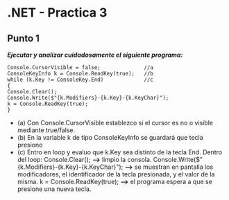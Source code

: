 # .NET - Practica 3


## Punto 1
***Ejecutar y analizar cuidadosamente el siguiente programa:***

~~~
Console.CursorVisible = false;              //a
ConsoleKeyInfo k = Console.ReadKey(true);   //b
while (k.Key != ConsoleKey.End)             //c
{
Console.Clear();
Console.Write($"{k.Modifiers}-{k.Key}-{k.KeyChar}");
k = Console.ReadKey(true);
}
~~~

* (a) Con Console.CursorVisible establezco si el cursor es no o visible mediante true/false.
* (b) En la variable k de tipo ConsoleKeyInfo se guardará que tecla presiono
* (c) Entro en loop y evaluo que k.Key sea distinto de la tecla End. Dentro del loop:
Console.Clear(); **-->** limpio la consola.
Console.Write($"{k.Modifiers}-{k.Key}-{k.KeyChar}"); **-->** se muestran en pantalla los modificadores, el identificador de la tecla presionada, y el valor de la misma.
k = Console.ReadKey(true); **-->** el programa espera a que se presione una nueva tecla. 